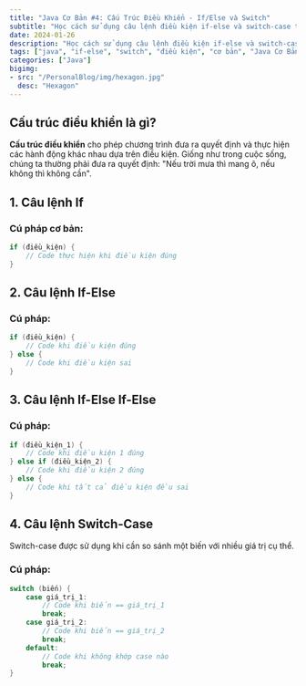 ```yaml
---
title: "Java Cơ Bản #4: Cấu Trúc Điều Khiển - If/Else và Switch"
subtitle: "Học cách sử dụng câu lệnh điều kiện if-else và switch-case trong Java"
date: 2024-01-26
description: "Học cách sử dụng câu lệnh điều kiện if-else và switch-case trong Java"
tags: ["java", "if-else", "switch", "điều kiện", "cơ bản", "Java Cơ Bản"]
categories: ["Java"]
bigimg:
- src: "/PersonalBlog/img/hexagon.jpg"
  desc: "Hexagon"
---
```


## Cấu trúc điều khiển là gì?

**Cấu trúc điều khiển** cho phép chương trình đưa ra quyết định và thực hiện các hành động khác nhau dựa trên điều kiện. Giống như trong cuộc sống, chúng ta thường phải đưa ra quyết định: "Nếu trời mưa thì mang ô, nếu không thì không cần".

## 1. Câu lệnh If

### Cú pháp cơ bản:
```java
if (điều_kiện) {
    // Code thực hiện khi điều kiện đúng
}
```

## 2. Câu lệnh If-Else

### Cú pháp:
```java
if (điều_kiện) {
    // Code khi điều kiện đúng
} else {
    // Code khi điều kiện sai
}
```

## 3. Câu lệnh If-Else If-Else

### Cú pháp:
```java
if (điều_kiện_1) {
    // Code khi điều kiện 1 đúng
} else if (điều_kiện_2) {
    // Code khi điều kiện 2 đúng
} else {
    // Code khi tất cả điều kiện đều sai
}
```

## 4. Câu lệnh Switch-Case

Switch-case được sử dụng khi cần so sánh một biến với nhiều giá trị cụ thể.

### Cú pháp:
```java
switch (biến) {
    case giá_trị_1:
        // Code khi biến == giá_trị_1
        break;
    case giá_trị_2:
        // Code khi biến == giá_trị_2
        break;
    default:
        // Code khi không khớp case nào
        break;
}
```
